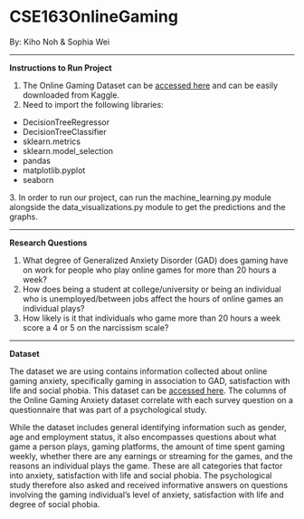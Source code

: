 # CSE163OnlineGaming
By: Kiho Noh & Sophia Wei


-----

<b>Instructions to Run Project</b>

1. The Online Gaming Dataset can be <a href='https://www.kaggle.com/divyansh22/online-gaming-anxiety-data'>accessed here</a>
and can be easily downloaded from Kaggle.
2. Need to import the following libraries:
<ul>
<li>DecisionTreeRegressor</li>
<li>DecisionTreeClassifier</li>
<li>sklearn.metrics</li>
<li>sklearn.model_selection</li>
<li>pandas</li>
<li>matplotlib.pyplot</li>
<li>seaborn</li>
</ul>
3. In order to run our project, can run the machine_learning.py module alongside the
data_visualizations.py module to get the predictions and the graphs.

-----

<b>Research Questions</b>

1. What degree of Generalized Anxiety Disorder (GAD) does gaming have on work for
people who play online games for more than 20 hours a week?
2. How does being a student at college/university or being an individual who is
unemployed/between jobs affect the hours of online games an individual plays?
3. How likely is it that individuals who game more than 20 hours a week score a 4 or 5 on
the narcissism scale?


-----


<b>Dataset</b>

The dataset we are using contains information collected about online gaming anxiety,
specifically gaming in association to GAD, satisfaction with life and social phobia. This dataset
can be <a href='https://www.kaggle.com/divyansh22/online-gaming-anxiety-data'>accessed here</a>. The columns of the Online Gaming Anxiety dataset correlate with each survey question on a
questionnaire that was part of a psychological study.

While the dataset includes general identifying information such as gender, age and
employment status, it also encompasses questions about what game a person plays, gaming
platforms, the amount of time spent gaming weekly, whether there are any earnings or streaming
for the games, and the reasons an individual plays the game. These are all categories that factor
into anxiety, satisfaction with life and social phobia. The psychological study therefore also
asked and received informative answers on questions involving the gaming individual’s level of
anxiety, satisfaction with life and degree of social phobia.